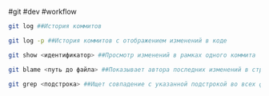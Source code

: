 #git #dev #workflow
```bash
git log ##История коммитов
```

```bash
git log -p ##История коммитов с отображением изменений в коде
```

```bash
git show <идентификатор> ##Просмотр изменений в рамках одного коммита
```

```bash
git blame <путь до файла> ##Показывает автора последних изменений в строчках файла
```

```bash
git grep <подстрока> ##Ищет совпадение с указанной подстрокой во всех файлах проекта
```

